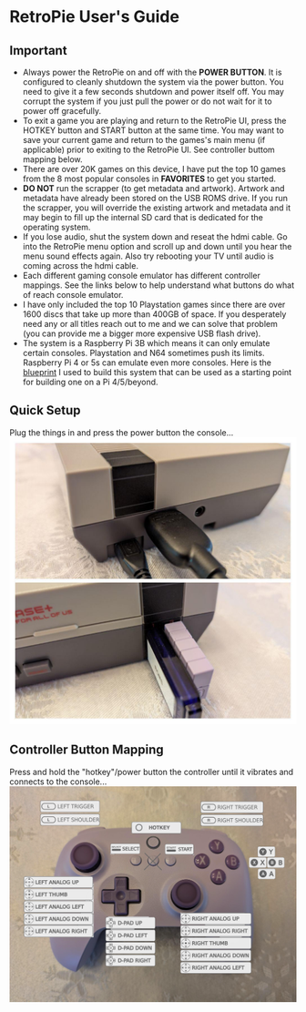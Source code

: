 # RetroPie User's Guide

## Important

* Always power the RetroPie on and off with the **POWER BUTTON**. It is configured to cleanly shutdown the system via the power button. You need to give it a few seconds shutdown and power itself off. You may corrupt the system if you just pull the power or do not wait for it to power off gracefully.
* To exit a game you are playing and return to the RetroPie UI, press the HOTKEY button and START button at the same time. You may want to save your current game and return to the games's main menu (if applicable) prior to exiting to the RetroPie UI. See controller buttom mapping below.
* There are over 20K games on this device, I have put the top 10 games from the 8 most popular consoles in **FAVORITES** to get you started.
* **DO NOT** run the scrapper (to get metadata and artwork). Artwork and metadata have already been stored on the USB ROMS drive. If you run the scrapper, you will override the existing artwork and metadata and it may begin to fill up the internal SD card that is dedicated for the operating system.
* If you lose audio, shut the system down and reseat the hdmi cable. Go into the RetroPie menu option and scroll up and down until you hear the menu sound effects again. Also try rebooting your TV until audio is coming across the hdmi cable.
* Each different gaming console emulator has different controller mappings. See the links below to help understand what buttons do what of reach console emulator.
* I have only included the top 10 Playstation games since there are over 1600 discs that take up more than 400GB of space. If you desperately need any or all titles reach out to me and we can solve that problem (you can provide me a bigger more expensive USB flash drive).
* The system is a Raspberry Pi 3B which means it can only emulate certain consoles. Playstation and N64 sometimes push its limits. Raspberry Pi 4 or 5s can emulate even more consoles. Here is the [blueprint](https://github.com/seanwo/how-to/blob/master/retropie/retropie.md) I used to build this system that can be used as a starting point for building one on a Pi 4/5/beyond.

## Quick Setup

Plug the things in and press the power button the console...
![alt text](setup.jpeg "quick setup")

## Controller Button Mapping

Press and hold the "hotkey"/power button the controller until it vibrates and connects to the console...
![alt text](controller.labeled.jpeg "controller mapping")

